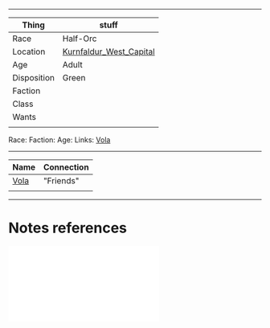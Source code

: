 ***
| Thing       | stuff                                                           |
| ----------- | --------------------------------------------------------------- |
| Race        | Half-Orc                                                        |
| Location    | [Kurnfaldur_West_Capital](../places/Kurnfaldur_West_Capital.md) |
| Age         | Adult                                                           |
| Disposition | Green                                                           |
| Faction     |                                                                 |
| Class       |                                                                 |
| Wants       |                                                                 |
|             |                                                                 |


Race: 
Faction:
Age:
Links: [Vola](Vola.md)

***
| Name            | Connection |
| --------------- | ---------- |
| [Vola](Vola.md) | "Friends"  |
|                 |            |



---
# Notes references

![butts][1]

[1]:<../Tora.md>
